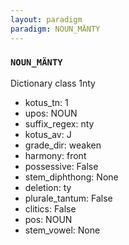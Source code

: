 ```yaml
---
layout: paradigm
paradigm: NOUN_MÄNTY
---
```

### ` NOUN_MÄNTY `

Dictionary class 1nty
* kotus_tn: 1
* upos: NOUN
* suffix_regex: nty
* kotus_av: J
* grade_dir: weaken
* harmony: front
* possessive: False
* stem_diphthong: None
* deletion: ty
* plurale_tantum: False
* clitics: False
* pos: NOUN
* stem_vowel: None
